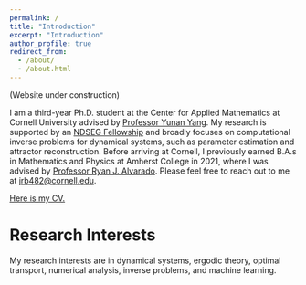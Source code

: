 ```yaml
---
permalink: /
title: "Introduction"
excerpt: "Introduction"
author_profile: true
redirect_from: 
  - /about/
  - /about.html
---
```


(Website under construction)


I am a third-year Ph.D. student at the Center for Applied Mathematics at Cornell University advised by [Professor Yunan Yang](https://as.cornell.edu/people/yunan-yang). My research is supported by an [NDSEG Fellowship](https://ndseg.sysplus.com/) and broadly focuses on computational inverse problems for dynamical systems, such as parameter estimation and attractor reconstruction. Before arriving at Cornell, I previously earned B.A.s in Mathematics and Physics at Amherst College in 2021, where I was advised by [Professor Ryan J. Alvarado](https://www.amherst.edu/people/facstaff/rjalvarado). Please feel free to reach out to me at jrb482@cornell.edu.

[Here is my CV.](https://github.com/jrbotvinick/jrbotvinick.github.io/files/13453717/JBotvinickGreenhouseCV.pdf)


Research Interests
====
My research interests are in dynamical systems, ergodic theory, optimal transport, numerical analysis, inverse problems, and machine learning. 
